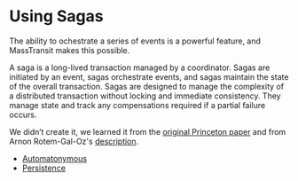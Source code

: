 # Using Sagas

The ability to ochestrate a series of events is a powerful feature, and MassTransit makes this possible.

A saga is a long-lived transaction managed by a coordinator. Sagas are initiated by an event, 
sagas orchestrate events, and sagas maintain the state of the overall transaction. 
Sagas are designed to manage the complexity of a distributed transaction without locking and 
immediate consistency. They manage state and track any compensations required if a partial failure occurs.

We didn’t create it, we learned it from the [original Princeton paper][1] and from Arnon Rotem-Gal-Oz's [description][2].

[1]: http://www.cs.cornell.edu/andru/cs711/2002fa/reading/sagas.pdf
[2]: http://www.rgoarchitects.com/Files/SOAPatterns/Saga.pdf

* [Automatonymous](automatonymous.md)
* [Persistence](persistence.md)
